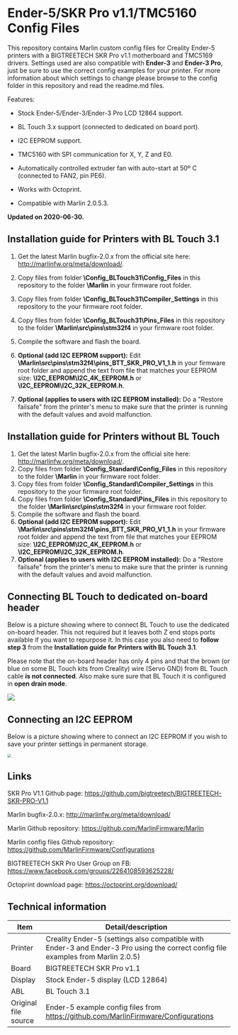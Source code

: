 # Ender-5/SKR Pro v1.1/TMC5160 Config Files

This repository contains Marlin custom config files for Creality Ender-5 printers with a BIGTREETECH SKR Pro v1.1 motherboard and TMC5169 drivers.   Settings used are also compatible with **Ender-3** and **Ender-3 Pro**, just be sure to use the correct config examples for your printer. For more information about which settings to change please browse to the config folder in this repository and read the readme.md files.

Features:

- Stock Ender-5/Ender-3/Ender-3 Pro LCD 12864 support.

- BL Touch 3.x support (connected to dedicated on board port).

- I2C EEPROM support.

- TMC5160 with SPI communication for X, Y, Z and E0.

- Automatically controlled extruder fan with auto-start at 50º C (connected to FAN2, pin PE6).

- Works with Octoprint.

- Compatible with Marlin 2.0.5.3.

  

**Updated on 2020-06-30.**



## Installation guide for Printers with BL Touch 3.1

1. Get the latest Marlin bugfix-2.0.x from the official site here: http://marlinfw.org/meta/download/.

2. Copy files from folder **\Config_BLTouch31\Config_Files** in this repository to the folder **\Marlin** in your firmware root folder.

3. Copy files from folder **\Config_BLTouch31\Compiler_Settings** in this repository to the your firmware root folder.

4. Copy files from folder **\Config_BLTouch31\Pins_Files** in this repository to the folder **\Marlin\src\pins\stm32f4** in your firmware root folder.

5. Compile the software and flash the board.

6. **Optional (add I2C EEPROM support):** Edit **\Marlin\src\pins\stm32f4\pins_BTT_SKR_PRO_V1_1.h** in your firmware root folder and append the text from file that matches your EEPROM size: **\I2C_EEPROM\I2C_4K_EEPROM.h** or **\I2C_EEPROM\I2C_32K_EEPROM.h**.

7. **Optional (applies to users with I2C EEPROM installed):** Do a "Restore failsafe" from the printer's menu to make sure that the printer is running with the default values and avoid malfunction.

   

## Installation guide for Printers without BL Touch

1. Get the latest Marlin bugfix-2.0.x from the official site here: http://marlinfw.org/meta/download/.
2. Copy files from folder **\Config_Standard\Config_Files** in this repository to the folder **\Marlin** in your firmware root folder.
3. Copy files from folder **\Config_Standard\Compiler_Settings** in this repository to the your firmware root folder.
4. Copy files from folder **\Config_Standard\Pins_Files** in this repository to the folder **\Marlin\src\pins\stm32f4** in your firmware root folder.
5. Compile the software and flash the board.
6. **Optional (add I2C EEPROM support):** Edit **\Marlin\src\pins\stm32f4\pins_BTT_SKR_PRO_V1_1.h** in your firmware root folder and append the text from file that matches your EEPROM size: **\I2C_EEPROM\I2C_4K_EEPROM.h** or **\I2C_EEPROM\I2C_32K_EEPROM.h**.
7. **Optional (applies to users with I2C EEPROM installed):** Do a "Restore failsafe" from the printer's menu to make sure that the printer is running with the default values and avoid malfunction. 



## Connecting BL Touch to dedicated on-board header

Below is a picture showing where to connect BL Touch to use the dedicated on-board header. This not required but it leaves both Z end stops ports available if you want to repurpose it. In this case you also need to **follow** **step 3** from the **Installation guide for Printers with BL Touch 3.1**. 

Please note that the on-board header has only 4 pins and that the brown (or blue on some BL Touch kits from Creality) wire (Servo GND) from BL Touch cable **is not connected**.  Also make sure sure that BL Touch it is configured in **open drain mode**. 



![](https://i.imgur.com/qnmc4Bd.jpg)





## Connecting an I2C EEPROM

Below is a picture showing where to connect an I2C EEPROM if you wish to save your printer settings in permanent storage.

<img src="https://i.imgur.com/UJ8KCGU.jpg" style="zoom:50%;" />

## Links

SKR Pro V1.1 Github page: https://github.com/bigtreetech/BIGTREETECH-SKR-PRO-V1.1

Marlin bugfix-2.0.x: http://marlinfw.org/meta/download/

Marlin Github repository: https://github.com/MarlinFirmware/Marlin

Marlin config files Github repository: https://github.com/MarlinFirmware/Configurations

BIGTREETECH SKR Pro User Group on FB: https://www.facebook.com/groups/2264108593625228/

Octoprint download page: https://octoprint.org/download/



## Technical information

| Item                 | Detail/description                                           |
| -------------------- | ------------------------------------------------------------ |
| Printer              | Creality Ender-5 (settings also compatible with Ender-3 and Ender-3 Pro using the correct config file examples from Marlin 2.0.5) |
| Board                | BIGTREETECH SKR Pro v1.1                                     |
| Display              | Stock Ender-5 display (LCD 12864)                            |
| ABL                  | BL Touch 3.1                                                 |
| Original file source | Ender-5 example config files from https://github.com/MarlinFirmware/Configurations |
